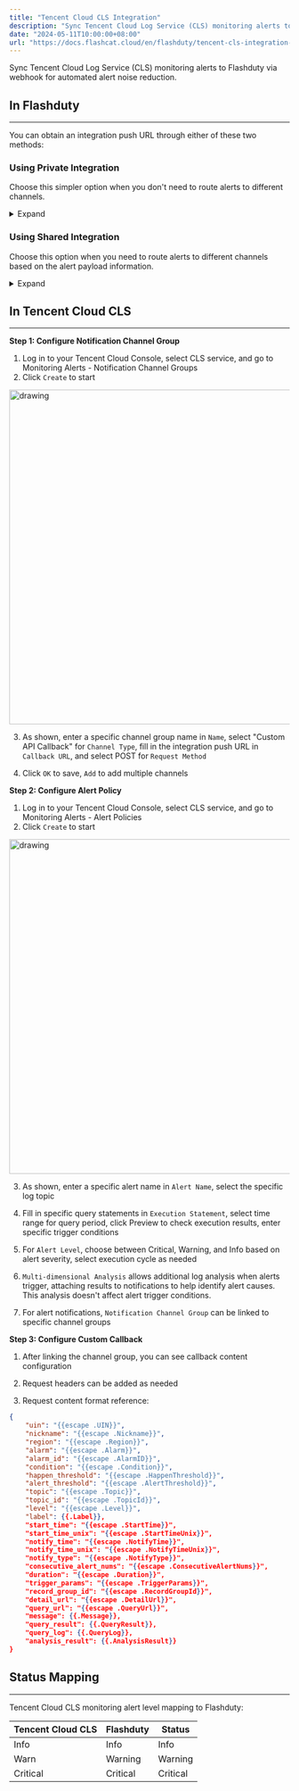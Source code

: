 ```yaml
---
title: "Tencent Cloud CLS Integration"
description: "Sync Tencent Cloud Log Service (CLS) monitoring alerts to Flashduty via webhook for automated alert noise reduction"
date: "2024-05-11T10:00:00+08:00"
url: "https://docs.flashcat.cloud/en/flashduty/tencent-cls-integration-guide"
---
```


Sync Tencent Cloud Log Service (CLS) monitoring alerts to Flashduty via webhook for automated alert noise reduction.

<div class="hide">

## In Flashduty
---
You can obtain an integration push URL through either of these two methods:

### Using Private Integration

Choose this simpler option when you don't need to route alerts to different channels.

<details>
  <summary>Expand</summary>
  
  1. Go to the Flashduty console, select **channel**, and enter a specific channel's details page
  2. Select the **Integrations** tab, click **Add Integration** to enter the integration page
  3. Choose **Tencent Cloud CLS** integration and click **Save** to generate a card
  4. Click the generated card to view the **push URL**, copy it for later use, and you're done
  
</details>

### Using Shared Integration

Choose this option when you need to route alerts to different channels based on the alert payload information.

<details>
  <summary>Expand</summary>
  
  1. Go to the Flashduty console, select **Integration Center=>Alerts** to enter the integration selection page
  2. Select **Tencent Cloud CLS** integration:
        - **Integration Name**: Define a name for this integration
  3. Configure the default route and select the corresponding channel (after the integration is created, you can go to `Route` to configure more routing rules)
  4. Click **Save** and copy the newly generated **push URL** for later use
  5. Done
    
</details>
</div>

## In Tencent Cloud CLS
---

**Step 1: Configure Notification Channel Group**

<div class="md-block">

1. Log in to your Tencent Cloud Console, select CLS service, and go to Monitoring Alerts - Notification Channel Groups
2. Click `Create` to start

<img alt="drawing" width="600" src="https://fcpub-1301667576.cos.ap-nanjing.myqcloud.com/flashduty/integration/tencent-cls/tencent-cls-notify.png" />

3. As shown, enter a specific channel group name in `Name`, select "Custom API Callback" for `Channel Type`, fill in the integration push URL in `Callback URL`, and select POST for `Request Method`

4. Click `OK` to save, `Add` to add multiple channels

</div>

**Step 2: Configure Alert Policy**

<div class="md-block">

1. Log in to your Tencent Cloud Console, select CLS service, and go to Monitoring Alerts - Alert Policies
2. Click `Create` to start

<img alt="drawing" width="600" src="https://fcpub-1301667576.cos.ap-nanjing.myqcloud.com/flashduty/integration/tencent-cls/tencent-cls-alert.png" />

3. As shown, enter a specific alert name in `Alert Name`, select the specific log topic

4. Fill in specific query statements in `Execution Statement`, select time range for query period, click Preview to check execution results, enter specific trigger conditions

5. For `Alert Level`, choose between Critical, Warning, and Info based on alert severity, select execution cycle as needed

6. `Multi-dimensional Analysis` allows additional log analysis when alerts trigger, attaching results to notifications to help identify alert causes. This analysis doesn't affect alert trigger conditions.

7. For alert notifications, `Notification Channel Group` can be linked to specific channel groups

</div>

**Step 3: Configure Custom Callback**

<div class="md-block">

1. After linking the channel group, you can see callback content configuration

2. Request headers can be added as needed

3. Request content format reference:

```json
{
    "uin": "{{escape .UIN}}",
    "nickname": "{{escape .Nickname}}",
    "region": "{{escape .Region}}",
    "alarm": "{{escape .Alarm}}",
    "alarm_id": "{{escape .AlarmID}}",
    "condition": "{{escape .Condition}}",
    "happen_threshold": "{{escape .HappenThreshold}}",
    "alert_threshold": "{{escape .AlertThreshold}}",
    "topic": "{{escape .Topic}}",
    "topic_id": "{{escape .TopicId}}",
    "level": "{{escape .Level}}",
    "label": {{.Label}},
    "start_time": "{{escape .StartTime}}",
    "start_time_unix": "{{escape .StartTimeUnix}}",
    "notify_time": "{{escape .NotifyTime}}",
    "notify_time_unix": "{{escape .NotifyTimeUnix}}",
    "notify_type": "{{escape .NotifyType}}",
    "consecutive_alert_nums": "{{escape .ConsecutiveAlertNums}}",
    "duration": "{{escape .Duration}}",
    "trigger_params": "{{escape .TriggerParams}}",
    "record_group_id": "{{escape .RecordGroupId}}",
    "detail_url": "{{escape .DetailUrl}}",
    "query_url": "{{escape .QueryUrl}}",
    "message": {{.Message}},
    "query_result": {{.QueryResult}},
    "query_log": {{.QueryLog}},
    "analysis_result": {{.AnalysisResult}}
}
```

</div>

## Status Mapping
---
<div class="md-block">

Tencent Cloud CLS monitoring alert level mapping to Flashduty:

| Tencent Cloud CLS | Flashduty | Status |
| ------------- | --------- | --- |
| Info          | Info      | Info
| Warn          | Warning   | Warning
| Critical      | Critical  | Critical

</div>
